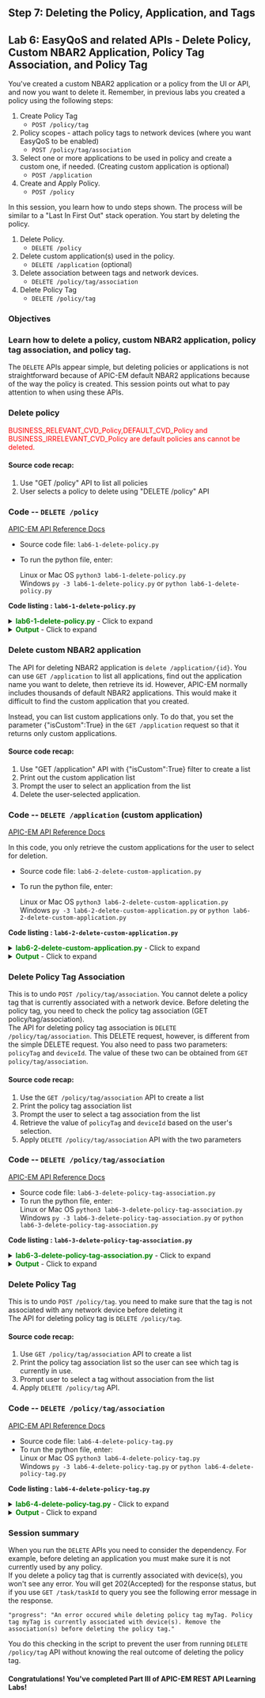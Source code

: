 ## Step 7: Deleting the Policy, Application, and Tags

## Lab 6: EasyQoS and related APIs - Delete Policy, Custom NBAR2 Application, Policy Tag Association, and Policy Tag

You've created a custom NBAR2 application or a policy from the UI or API, and now you want to delete it. Remember, in previous labs you created a policy using the following steps:

1. Create Policy Tag
   * `POST /policy/tag`
2. Policy scopes - attach policy tags to network devices (where you want EasyQoS to be enabled)
   * `POST /policy/tag/association`
3. Select one or more applications to be used in policy and create a custom one, if needed. (Creating custom application is optional)
   * `POST /application`
4. Create and Apply Policy.
   * `POST /policy`

In this session, you learn how to undo steps shown. The process will be similar to a "Last In First Out" stack operation. You start by deleting the policy.

1. Delete Policy.
   - `DELETE /policy`
2. Delete custom application(s) used in the policy.
   - `DELETE /application` (optional)
3. Delete association between tags and network devices.
   - `DELETE /policy/tag/association`
4. Delete Policy Tag
   - `DELETE /policy/tag`  

### Objectives

### Learn how to delete a policy, custom NBAR2 application, policy tag association, and policy tag.

The `DELETE` APIs appear simple, but deleting policies or applications is not straightforward because of APIC-EM default NBAR2 applications because of the way the policy is created. This session points out what to pay attention to when using these APIs.

### Delete policy
<font color='red'>BUSINESS\_RELEVANT\_CVD\_Policy,DEFAULT\_CVD\_Policy and BUSINESS\_IRRELEVANT\_CVD\_Policy are default policies ans cannot be deleted.</font>   

#### Source code recap:

1. Use "GET /policy" API to list all policies
2. User selects a policy to delete using "DELETE /policy" API

### Code -- `DELETE /policy`

[APIC-EM API Reference Docs](http://devnetapic.cisco.com/)

* Source code file: `lab6-1-delete-policy.py`
* To run the python file, enter:<br>

	Linux or Mac OS  `python3 lab6-1-delete-policy.py`<br>
	Windows    `py -3 lab6-1-delete-policy.py` or `python lab6-1-delete-policy.py`<br>


**Code listing : `lab6-1-delete-policy.py`**

<details>
<summary><font color='green'><b>lab6-1-delete-policy.py</b></font> - Click to expand</summary>

<pre><code>
"""
Script name: lab6-1-delete-policy.py
Delete a policy
"""

from apicem import * # APIC-EM IP is assigned in apicem_config.py

def select_policy(ap):
    """
    This function prompts the user to select a policy from a list

    Parameters
    ----------
    ap (object): An apic-em object defined in apicem.py

    Return:
    -------
    list : [policy_name,policy_id]
    """       
    policy = [] # policy list
    try:
        resp= ap.get(api="policy") # "GET /policy" request
        status = resp.status_code
        response_json = resp.json() # Get the json-encoded content from response
        policy = response_json["response"]
    except:
        print ("Something is wrong. Cannot get policy information")
        sys.exit()  

    if status != 200:
        print ("Response status %s. Something is wrong!" %status)
        print (resp.text)
        sys.exit()

    # Make sure there is at least one policy
    if policy != [] :   # if response is not empty
        policy_list = []
        # Extracting attributes
        for i,item in enumerate(policy):
            policy_list.append([i+1,item["policyName"],item["instanceUuid"]])
        # Show all policies
        # Pretty print tabular data using 'tabulate' module
        print (tabulate(policy_list, headers=["#",'policy','id'],tablefmt="rst"),'\n')
    else:
        print ("No policy was found !")
        sys.exit()

    print ("!!! BUSINESS_RELEVANT_CVD_Policy,DEFAULT_CVD_Policy,BUSINESS_IRRELEVANT_CVD_Policy !!!")
    print ("!!!                  These are default policies cannot be deleted                  !!!")
    print ("--------------------------------------------------------------------------------------")

        ######## select a policy and return policy name and policy id #######
    # Ask user's input
    # Stay in the loop until 'policy id' is assigned or user entered 'exit'

    name_idx = 1 # policy name index in the list
    id_idx = 2   # policy id index in the list
    while True:
        user_input = input('=> Select a number for the policy to delete:' )
        user_input= user_input.replace(" ","") # ignore space
        if user_input.lower() == 'exit':
            sys.exit()
        if user_input.isdigit():
            if int(user_input) in range(1,len(policy_list)+1):
                policy_name = policy_list[int(user_input)-1][name_idx]
                policy_id = policy_list[int(user_input)-1][id_idx]
                return [policy_name,policy\_id] # return value of this function
            else:
                print ("Oops! That number is out of range. Please try again or enter 'exit'")
        else:
            print ("Oops! The input you entered is not a number. Please try again or enter 'exit'")
    # End of while loop

### Delete Policy ###

if \_\_name\_\_ == "\_\_main\_\_": # Only run as a script
    myapicem = apicem() # initialize apicem instance
    policy_info=select_policy(myapicem)
    print ("Deleting",policy_info[0],"....") # policy_info[0] = policy_name
    try:
        myapicem.delete(api="policy/"+policy_info[1],printOut=True) # policy_info[1] = policy_id
    except:
        print ("Something went wrong while deleting policy")
        sys.exit()  

</code></pre>
</details>

<details>
<summary><font color='green'><b>Output</b></font> - Click to expand</summary>

<pre><code>
status:  200
========  ==============================  ====================================
  number  policy                          id
========  ==============================  ====================================
       1  DEFAULT_CVD_Policy              18cfbf01-e093-498c-9e4e-f6066ebbddeb
       2  test_policy-BR                  4a4d45ab-b81c-4695-bda4-8873420bf2af
       3  MEditech-BR                     583d31f6-bd62-4809-970f-b095d3600cea
       4  MEditech-IR                     62eab521-576d-439e-8be4-1358c1b7ba89
       5  MEditech-D                      8ad0d5aa-ac71-4c4f-b98c-ed6db86b3d14
       6  BUSINESS_RELEVANT_CVD_Policy    93e36769-ae5a-4e9c-aef5-3c0e78580839
       7  BUSINESS_IRRELEVANT_CVD_Policy  d968c5c4-eb61-4cd2-994d-fe5bb6d31423
========  ==============================  ====================================

!!! BUSINESS_RELEVANT_CVD_Policy,DEFAULT_CVD_Policy,BUSINESS_IRRELEVANT_CVD_Policy !!!
!!! These are default policies and cannot be deleted !!!
--------------------------------------------------------------------------------------
=> Select a number for the policy to delete:2
Deleting test_policy-BR ....
status:  202
Response: {
    "version": "1.0",
    "response": {
        "url": "/api/v1/task/6cd7d2bd-f2e0-4aa1-820c-69565b234b20",
        "taskId": "6cd7d2bd-f2e0-4aa1-820c-69565b234b20"
    }
}
</code></pre>
</details>

### Delete custom NBAR2 application

The API for deleting NBAR2 application is `delete /application/{id}`. You can use `GET /application` to list all applications, find out the application name you want to delete, then retrieve its id. However, APIC-EM normally includes thousands of default NBAR2 applications. This would make it difficult to find the custom application that you created.<br>

Instead, you can list custom applications only. To do that, you set the parameter {"isCustom":True} in the `GET /application` request so that it returns only custom applications.

#### Source code recap:

1. Use "GET /application" API with {"isCustom":True} filter to create a list
2. Print out the custom application list
3. Prompt the user to select an application from the list
4. Delete the user-selected application.

### Code -- `DELETE /application`  (custom application)
[APIC-EM API Reference Docs](http://devnetapic.cisco.com/)

In this code, you only retrieve the custom applications for the user to select for deletion.<br>

* Source code file: `lab6-2-delete-custom-application.py`
* To run the python file, enter:<br>

	Linux or Mac OS  `python3 lab6-2-delete-custom-application.py`<br>
	Windows    `py -3 lab6-2-delete-custom-application.py` or `python lab6-2-delete-custom-application.py`<br>

**Code listing : `lab6-2-delete-custom-application.py`**

<details>
<summary><font color='green'><b>lab6-2-delete-custom-application.py</b></font> - Click to expand</summary>

<pre><code>
"""
Script name: lab6-2-delete-application.py
Delete a custom application
"""

from apicem import \* # APIC-EM IP assigned in apicem_config.py

#### Select a custom application from the list and return its id

def select_application(ap):
    """
    This function prompts the user to select a custom application from a list

    Parameters
    ----------
    ap (object): An apic-em object defined in `apicem.py`

    Return:
    -------
    str : custom application id
    """    

    app = []
    params={"isCustom":True} # filter, only retrieve custom application
    try:
        resp= ap.get(api="application",params=params) # The response (result) from "GET /application" request
        status = resp.status_code
        response_json = resp.json() # Get the json-encoded content from response
        app = response_json["response"]
    except:
        print ("Something is wrong. Cannot get application information")
        sys.exit()  

    if status != 200:
        print ("Response status %s. Something is wrong !"%status)
        sys.exit()

    custom_app = []
    if app != [] :   # if response is not empty
        # Extracting attributes
        idx=0
        for item in app:
            idx+=1 # adding numbers in the list
            custom_app.append([idx,item["name"],item["id"]])
        # Show all custom applications
        # Pretty print tabular data, needs 'tabulate' module

    if custom_app == []:
        print ("There is no custom NBAR2 application, so there is nothing to delete !")
        sys.exit()
    else:
        name_list=[]   # List of all custom application names
        app_in_policy=[] # list of all all custom applications which are used by policy
        for item in custom_app:
            name_list.append(item[1])
        # Iterate through all polices to find out if custom application is used
        resp= ap.get(api="policy")
        policy = resp.json()["response"]
        for item in policy:
            if "resource" in item:
                for item1 in item["resource"]["applications"]:
                    if item1["appName"] in name_list:
                        app_in_policy.append([item1["appName"],item["policyName"]])
        # Here, you check if there are applications used by policy
        # If there are applications used the you won't be able to delete
        i = 0
        policy_name_idx=2
        # Iterate custom application list
        for item in custom_app:
            match = False
            # Go Through 'in use' applications and insert policy name in position 2 of the list
            for item1 in app_in_policy:
                print (item[1])
                if item[1] in item1:
                    match = True
                    policy_name=item1[1]
                    break
            if match:
                custom_app[i].insert(policy_name_idx,policy_name)
            else:
                custom_app[i].insert(policy_name_idx,"") # leave it blank if it is not used by any policy
                i=i+1
        print ("******** If application is used by a policy it cannot be deleted ! *************")
        print (tabulate(custom_app, headers=['number','custom application','used by policy'],tablefmt="rst"),'\n')

    ######## Now prompt user to select an application and delete it #######
    # Prompt for the user's input
    # Stay in the loop until 'id' is assigned or user selects 'exit'
    app_id = ""
    id_idx = 3 # #custom_app id is in position 3
    while True:
        user_input = input('=> Select a number for the application to delete:' )
        user_input= user_input.replace(" ","") # ignore space
        if user_input.lower() == 'exit':
            sys.exit()
        if user_input.isdigit():
            if int(user_input) in range(1,len(custom_app)+1):
                app_id = custom_app[int(user_input)-1][id_idx] #custom_app id is in position 3
                return app\_id
            else:
                print ("Oops! That number is out of range. Please try again or enter 'exit'")
        else:
            print ("Oops! The input you entered is not a number. Please try again or enter 'exit'")
    # End of while loop

#### Delete application ####

if \_\_name\_\_ == "\_\_main\_\_": # Only run as a script
    myapicem = apicem() # initialize apicem instance
    app_id=select_application(myapicem)  # get custom application id
    try:
        myapicem.delete(api="application/"+app_id,printOut=True) # Delete application by application id
    except:
        print ("Something went wrong while deleting the application")
        sys.exit()

</code></pre>
</details>

<details>
<summary><font color='green'><b>Output</b></font> - Click to expand</summary>

<pre><code>
** Retrieving applications may take a while. Please wait......... **

Executing GET 'https://devnetapi.cisco.com/sandbox/apic_em/api/v1/application'

status:  200

Executing GET 'https://devnetapi.cisco.com/sandbox/apic_em/api/v1/policy'

******** If application is used by a policy it cannot be deleted ! *************
========  ====================  ================
  number  custom application    used by policy
========  ====================  ================
       1  new_app
========  ====================  ================

=> Enter a number to select an application to delete:1
status:  202
Response: {
    "response": {
        "url": "/api/v1/task/73a4359d-27c9-4b47-8fc3-76297802402b",
        "taskId": "73a4359d-27c9-4b47-8fc3-76297802402b"
    },
    "version": "1.0"
}
</code></pre>
</details>

### Delete Policy Tag Association

This is to undo `POST /policy/tag/association`. You cannot delete a policy tag that is currently associated with a network device. Before deleting the policy tag, you need to check the policy tag association (GET policy/tag/association).<br>
The API for deleting policy tag association is `DELETE /policy/tag/association`.
This DELETE request, however, is different from the simple DELETE request. You also need to pass two parameters: `policyTag` and `deviceId`. The value of these two can be obtained from `GET policy/tag/association`.

#### Source code recap:

1. Use the `GET /policy/tag/association` API to create a list
2. Print the policy tag association list
3. Prompt the user to select a tag association from the list
4. Retrieve the value of `policyTag` and `deviceId` based on the user's selection.
5. Apply `DELETE /policy/tag/association` API with the two parameters

### Code -- `DELETE /policy/tag/association`

[APIC-EM API Reference Docs](http://devnetapic.cisco.com/)

* Source code file: `lab6-3-delete-policy-tag-association.py`
* To run the python file, enter:<br>
	Linux or Mac OS  `python3 lab6-3-delete-policy-tag-association.py`<br>
	Windows    `py -3 lab6-3-delete-policy-tag-association.py` or `python lab6-3-delete-policy-tag-association.py`<br>


**Code listing : `lab6-3-delete-policy-tag-association.py`**

<details>
<summary><font color='green'><b>lab6-3-delete-policy-tag-association.py</b></font> - Click to expand</summary>

<pre><code>
"""
Script name: lab6-3-delete-tag-association.py
Delete a tag association
"""

from apicem import *  # APIC-EM IP is assigned in apicem_config.py

def select_tag_association(ap):
    """
    This function prompts the user to select a tag association from a list

    Parameters
    ----------
    ap (object): An apic-em object defined in apicem.py

    Return:
    -------
    list :  [tag_to_delete,device_id_to_delete]
    """   
    # Get policy tag association

    try:
        resp = ap.get(api="policy/tag/association")
        response_json = resp.json()
        tag = response_json["response"] # policy tag association
    except:
        print ("Something went wrong while getting the policy tag !")
        sys.exit()
    tag_list = []
    i=0
    for item in tag:
        if "policyTag" in item:
            if item["networkDevices"] != []:
                for item1 in item["networkDevices"]:
                    i+=1
                    tag_list.append([i,item["policyTag"],item1["deviceName"],item1["deviceIp"],item1["deviceId"]])
    if tag_list ==[]:
        print ("No policy tag association was found, so there is nothing to delete")
        sys.exit()

    print ("The following are network devices that have policy tags")              
    print (tabulate(tag_list, headers=['#','Policy Tag associated with','Device Name','Device IP'],tablefmt="rst"),'\n')


    # Prompt for the user's input
    # Stay in the loop until a tag is selected or user selects 'exit'
    tag_to_delete=""
    device_id_to_delete=""
    while True:
        tag_num = input('=> Enter a number from the list shown to delete a policy tag association: ')
        tag_num = tag_num.replace(" ","") # ignore space
        if tag_num.lower() == 'exit':
            sys.exit()
        if tag_num.isdigit():
            if int(tag_num) in range(1,len(tag_list)+1):
                tag_to_delete=tag_list[int(tag_num)-1][1]
                device_id_to_delete=tag_list[int(tag_num)-1][4]
                break
            else:
                print ("Oops! That number is out of range. Please try again or enter 'exit'")
        else:
            print ("Oops! The input you entered is not a number. Please try again or enter 'exit'")
    # End of while loop

    if tag_to_delete=="" or device_id_to_delete=="":
        print ("For some reason, tag name is NULL!")
        sys.exit()
    else:
        return  [tag_to_delete,device_id_to\_delete]

########################## Delete policy tag association ########################

if \_\_name\_\_ == "\_\_main\_\_": # Only run as a script
    myapicem = apicem() # initialize apicem instance
    tag_id_list=select_tag_association(myapicem)

    params={"policyTag":tag_id_list[0],"networkDeviceId":tag_id_list[1]}
    # To delete tag association, pass the name of the policy tag and the network device id as parameters
    try:
        myapicem.delete(api="policy/tag/association/",params=params,printOut=True)
    except:
        print ("Something wrong while deleting policy/tag/association")
        sys.exit()   

</code></pre>
</details>

<details>
<summary><font color='green'><b>Output</b></font> - Click to expand</summary>

<pre><code>
The following are network devices that have policy tags
===  ============================  ==============  ===========
  #  Policy Tag associated with    Device Name     Device IP
===  ============================  ==============  ===========
  1  Branch                        Branch-Router2  207.3.1.2
  2  testPolicy                    CAMPUS-Access1  212.1.10.1
===  ============================  ==============  ===========

=> Enter a number from the list shown to delete a policy tag association: 2

status:  202
Response: {
    "version": "1.0",
    "response": {
        "url": "/api/v1/task/6d0c6ba4-44d1-4d4d-ae16-7f79194e50dd",
        "taskId": "6d0c6ba4-44d1-4d4d-ae16-7f79194e50dd"
    }
}

</code></pre>
</details>

### Delete Policy Tag

This is to undo `POST /policy/tag`. you need to make sure that the tag is not associated with any network device before deleting it<br>
The API for deleting policy tag is `DELETE /policy/tag`.

#### Source code recap:

1. Use `GET /policy/tag/association` API to create a list
2. Print the policy tag association list so the user can see which tag is currently in use.
3. Prompt user to select a tag without association from the list
4. Apply `DELETE /policy/tag` API.

### Code -- `DELETE /policy/tag/association`

[APIC-EM API Reference Docs](http://devnetapic.cisco.com/)

* Source code file: `lab6-4-delete-policy-tag.py`
* To run the python file, enter:<br>
	Linux or Mac OS  `python3 lab6-4-delete-policy-tag.py`<br>
	Windows    `py -3 lab6-4-delete-policy-tag.py` or `python lab6-4-delete-policy-tag.py`<br>

**Code listing : `lab6-4-delete-policy-tag.py`**

<details>
<summary><font color='green'><b>lab6-4-delete-policy-tag.py</b></font> - Click to expand</summary>

<pre><code>
"""
Script name: `lab6-4-delete-policy-tag.py`
Delete a policy-tag
"""

from  apicem import \* # APIC-EM IP is assigned in apicem_config.py
def select_tag(ap):
    """
    This function prompts the user to select a policy tag from a list

    Parameters
    ----------
    ap (object): An apic-em object defined in apicem.py

    Return:
    -------
    str : policy tag
    """   
    try:
        resp = ap.get(api="policy/tag/count")
        response_json = resp.json()
        count = response_json["response"] # policy tags
    except:
        print ("Something went wrong while getting policy tag count!")
        sys.exit()
    if count == 0 :
        print ("No policy tag was found, so there is nothing to delete !")
        sys.exit()
    try:
        resp = ap.get(api="policy/tag/association")
        response_json = resp.json()
        tag = response_json["response"] # policy tag association
    except:
        print ("Something went wrong with GET policy/tag/association!")
        sys.exit()

    tag_list = []

    i=0
    for item in tag:
        if "policyTag" in item:
            if item["networkDevices"] == []:
                i+=1
                tag_list.append([i,item["policyTag"],"",""])
            else:
                for item1 in item["networkDevices"]:
                    i+=1
                    tag_list.append([i,item["policyTag"],item1["deviceName"],item1["deviceIp"]])

    print ("*** If policy tag is associated with a network device, it cannot be deleted ***\n")
    print ("---------------- Select one with no network device attached -----------------\n")      
    print (tabulate(tag_list, headers=['Number','Policy Tag associated with','Device Name','Device IP'],tablefmt="rst"),'\n')

    # Prompt for the user's input
    # Stay in the loop until tag is selected or user selects 'exit'
    tag_to_delete=""
    tag_idx = 1 # 1 is the position of policy tag
    device_ip_idx = 3 #3 is the position of device IP
    while True:
        tag_num = input('=> Enter a number from list shown to delete the policy tag: ')
        tag_num = tag_num.replace(" ","") # ignore space
        if tag_num.lower() == 'exit':
            sys.exit()
        if tag_num.isdigit():
            if int(tag_num) in range(1,len(tag_list)+1):
                tag_to_delete=tag_list[int(tag_num)-1][tag_idx] # 1 is the position of policy tag

                if tag_list[int(tag_num)-1][device_ip_idx] !="":
                    print("This tag is still associated with a network device. Select one with no network device attached !")
                else:    
                    return tag_to_delete
            else:
                print ("Oops! That number is out of range. Please try again or enter 'exit'")
        else:
            print ("Oops! The input you entered is not a number. Please try again or enter 'exit'")
    # End of while loop

    if tag_to\_delete=="" :
        print ("For some reason, the tag name is NULL!")
        sys.exit()

############################### Delete policy tag  ##############################

if \_\_name\_\_ == "\_\_main\_\_": # Only run as a script
    myapicem = apicem() # initialize apicem instance
    tag_to_delete = select_tag(myapicem) # get the policy tag name
    params={'policyTag':tag_to_delete} # to delete the policy tag you pass the tag name as a parameter
    try:
        myapicem.delete(api="policy/tag/",params=params,printOut=True)
    except:
        print ("Something went wrong while deleting policy/tag")
        sys.exit()

</code></pre>
</details>

<details>
<summary><font color='green'><b>Output</b></font> - Click to expand</summary>

<pre><code>
Executing GET 'https://devnetapi.cisco.com/sandbox/apic_em/api/v1/policy/tag/count'


Executing GET 'https://devnetapi.cisco.com/sandbox/apic_em/api/v1/policy/tag/association'

*** If policy tag is associated with a network device, it cannot be deleted ***

---------------- Select one with no network device attached -----------------

========  ============================  ==============  ============
  Number  Policy Tag associated with    Device Name     Device IP
========  ============================  ==============  ============
       1  Ent-Branch-QOS-Scope          CAMPUS-Dist1    212.1.10.100
       2  ptag                          CAMPUS-Core1    10.204.61.2
       3  ptag                          CAMPUS-Access1  212.1.10.1
       4  Tag_06172016
========  ============================  ==============  ============

=> Enter one of the numbers shown to delete policy tag: 3

Executing DELETE 'https://devnetapi.cisco.com/sandbox/apic_em/api/v1/policy/tag/'

status:  202
Response: {
    "response": {
        "taskId": "d7e66b83-6a6c-4147-ab9b-2bdaeaedda5b",
        "url": "/api/v1/task/d7e66b83-6a6c-4147-ab9b-2bdaeaedda5b"
    },
    "version": "1.0"
}

</code></pre>
</details>

### Session summary

When you run the `DELETE` APIs you need to consider the dependency. For example, before deleting an application you must make sure it is not currently used by any policy. <br>
If you delete a policy tag that is currently associated with device(s), you won't see any error.  You will get 202(Accepted) for the response status, but if you use `GET /task/taskId` to query you see the following error message in the response.

```
"progress": "An error occured while deleting policy tag myTag. Policy tag myTag is currently associated with device(s). Remove the association(s) before deleting the policy tag."
```

You do this checking in the script to prevent the user from running `DELETE /policy/tag` API without knowing the real outcome of deleting the policy tag.

#### Congratulations! You've completed Part III of APIC-EM REST API Learning Labs!
